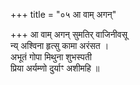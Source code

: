 +++
title = "०५ आ वाम् अगन्"

+++
आ वाम् अगन् सुमतिर् वाजिनीवसू  
न्य् अश्विना हृत्सु कामा अरंसत ।  
अभूतं गोपा मिथुना शुभस्पती  
प्रिया अर्यम्णो दुर्याꣳ अशीमहि ॥